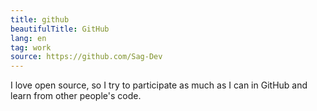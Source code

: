 ```yaml
---
title: github
beautifulTitle: GitHub
lang: en
tag: work
source: https://github.com/Sag-Dev
---
```


I love open source, so I try to participate as much as I can in GitHub and learn
from other people's code.
